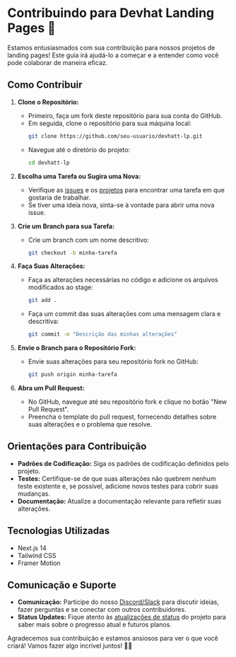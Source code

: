 # Contribuindo para Devhat Landing Pages 🤠

Estamos entusiasmados com sua contribuição para nossos projetos de landing pages! Este guia irá ajudá-lo a começar e a entender como você pode colaborar de maneira eficaz.

## Como Contribuir

1. **Clone o Repositório:**

   - Primeiro, faça um fork deste repositório para sua conta do GitHub.
   - Em seguida, clone o repositório para sua máquina local:
     ```bash
     git clone https://github.com/seu-usuario/devhatt-lp.git
     ```
   - Navegue até o diretório do projeto:
     ```bash
     cd devhatt-lp
     ```

2. **Escolha uma Tarefa ou Sugira uma Nova:**

   - Verifique as [issues](https://github.com/devhatt/devhatt-lp/issues) e os [projetos](https://github.com/devhatt/devhatt-lp/projects) para encontrar uma tarefa em que gostaria de trabalhar.
   - Se tiver uma ideia nova, sinta-se à vontade para abrir uma nova issue.

3. **Crie um Branch para sua Tarefa:**

   - Crie um branch com um nome descritivo:
     ```bash
     git checkout -b minha-tarefa
     ```

4. **Faça Suas Alterações:**

   - Faça as alterações necessárias no código e adicione os arquivos modificados ao stage:
     ```bash
     git add .
     ```
   - Faça um commit das suas alterações com uma mensagem clara e descritiva:
     ```bash
     git commit -m "Descrição das minhas alterações"
     ```

5. **Envie o Branch para o Repositório Fork:**

   - Envie suas alterações para seu repositório fork no GitHub:
     ```bash
     git push origin minha-tarefa
     ```

6. **Abra um Pull Request:**
   - No GitHub, navegue até seu repositório fork e clique no botão "New Pull Request".
   - Preencha o template do pull request, fornecendo detalhes sobre suas alterações e o problema que resolve.

## Orientações para Contribuição

- **Padrões de Codificação:** Siga os padrões de codificação definidos pelo projeto.
- **Testes:** Certifique-se de que suas alterações não quebrem nenhum teste existente e, se possível, adicione novos testes para cobrir suas mudanças.
- **Documentação:** Atualize a documentação relevante para refletir suas alterações.

## Tecnologias Utilizadas

- Next.js 14
- Tailwind CSS
- Framer Motion

## Comunicação e Suporte

- **Comunicação:** Participe do nosso [Discord/Slack](#) para discutir ideias, fazer perguntas e se conectar com outros contribuidores.
- **Status Updates:** Fique atento às [atualizações de status](https://github.com/devhatt/devhatt-lp/projects) do projeto para saber mais sobre o progresso atual e futuros planos.

Agradecemos sua contribuição e estamos ansiosos para ver o que você criará! Vamos fazer algo incrível juntos! 🚀✨

